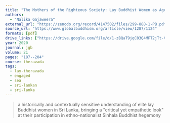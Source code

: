 ```yaml
---
title: "The Mothers of the Righteous Society: Lay Buddhist Women as Agents of the Sinhala Nationalist Imaginary"
authors:
  - "Nalika Gajaweera"
external_url: "https://zenodo.org/record/4147502/files/299-888-1-PB.pdf"
source_url: "https://www.globalbuddhism.org/article/view/1287/1124"
formats: [pdf]
drive_links: ["https://drive.google.com/file/d/1-zBQaT9jqC03Q4MFT2jTt-VpZvbSWdby/view?usp=drivesdk"]
year: 2020
journal: jgb
volume: 21
pages: "187--204"
course: theravada
tags:
  - lay-theravada
  - engaged
  - sea
  - sri-lankan
  - sri-lanka
---
```


> a historically and contextually sensitive understanding of elite lay Buddhist women in Sri Lanka, bringing a "critical yet empathetic look" at their participation in ethno-nationalist Sinhala Buddhist hegemony
